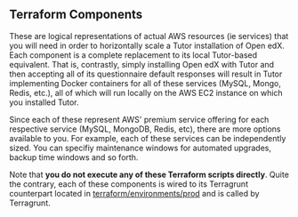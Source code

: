 ## Terraform Components

These are logical representations of actual AWS resources (ie services) that you will need in order to horizontally scale a Tutor installation of Open edX. Each component is a complete replacement to its local Tutor-based equivalent. That is, contrastly, simply installing Open edX with Tutor and then accepting all of its questionnaire default responses will result in Tutor implementing Docker containers for all of these services (MySQL, Mongo, Redis, etc.), all of which will run locally on the AWS EC2 instance on which you installed Tutor.

Since each of these represent AWS' premium service offering for each respective service (MySQL, MongoDB, Redis, etc), there are more options available to you. For example, each of these services can be independently sized. You can specifiy maintenance windows for automated upgrades, backup time windows and so forth.

Note that **you do not execute any of these Terraform scripts directly**. Quite the contrary, each of these components is wired to its Terragrunt counterpart located in [terraform/environments/prod](terraform/environments/prod) and is called by Terragrunt.

